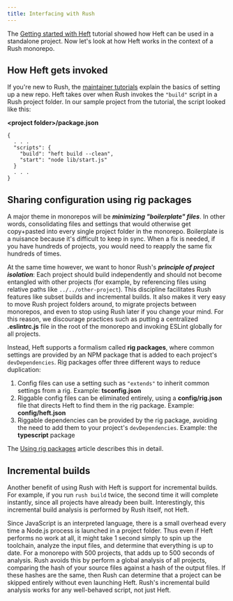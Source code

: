 ```yaml
---
title: Interfacing with Rush
---
```


The [Getting started with Heft](../heft_tutorials/getting_started.md) tutorial showed how Heft can be used in a standalone project. Now let's look at how Heft works in the context of a Rush monorepo.

## How Heft gets invoked

If you're new to Rush, the [maintainer tutorials](@rushjs/pages/maintainer/setup_new_repo/) explain the basics of setting up a new repo. Heft takes over when Rush invokes the `"build"` script in a Rush project folder. In our sample project from the tutorial, the script looked like this:

**&lt;project folder&gt;/package.json**

```
{
  . . .
  "scripts": {
    "build": "heft build --clean",
    "start": "node lib/start.js"
  }
  . . .
}
```

## Sharing configuration using rig packages

A major theme in monorepos will be _**minimizing "boilerplate" files**_. In other words, consolidating files and settings that would otherwise get copy+pasted into every single project folder in the monorepo. Boilerplate is a nuisance because it's difficult to keep in sync. When a fix is needed, if you have hundreds of projects, you would need to reapply the same fix hundreds of times.

At the same time however, we want to honor Rush's _**principle of project isolation**_: Each project should build independently and should not become entangled with other projects (for example, by referencing files using relative paths like `../../other-project`). This discipline facilitates Rush features like subset builds and incremental builds. It also makes it very easy to move Rush project folders around, to migrate projects between monorepos, and even to stop using Rush later if you change your mind. For this reason, we discourage practices such as putting a centralized **.eslintrc.js** file in the root of the monorepo and invoking ESLint globally for all projects.

Instead, Heft supports a formalism called **rig packages**, where common settings are provided by an NPM package that is added to each project's `devDependencies`. Rig packages offer three different ways to reduce duplication:

1. Config files can use a setting such as `"extends"` to inherit common settings from a rig. Example: **tsconfig.json**
2. Riggable config files can be eliminated entirely, using a **config/rig.json** file that directs Heft to find them in the rig package. Example: **config/heft.json**
3. Riggable dependencies can be provided by the rig package, avoiding the need to add them to your project's `devDependencies`. Example: the **typescript** package

The [Using rig packages](../heft/rig_packages.md) article describes this in detail.

## Incremental builds

Another benefit of using Rush with Heft is support for incremental builds. For example, if you run `rush build` twice, the second time it will complete instantly, since all projects have already been built. Interestingly, this incremental build analysis is performed by Rush itself, not Heft.

Since JavaScript is an interpreted language, there is a small overhead every time a Node.js process is launched in a project folder. Thus even if Heft performs no work at all, it might take 1 second simply to spin up the toolchain, analyze the input files, and determine that everything is up to date. For a monorepo with 500 projects, that adds up to 500 seconds of analysis. Rush avoids this by perform a global analysis of all projects, comparing the hash of your source files against a hash of the output files. If these hashes are the same, then Rush can determine that a project can be skipped entirely without even launching Heft. Rush's incremental build analysis works for any well-behaved script, not just Heft.

